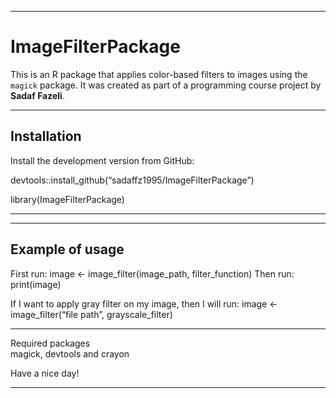 ------------------------------------------------------------------------

# ImageFilterPackage

This is an R package that applies color-based filters to images using
the `magick` package. It was created as part of a programming course
project by **Sadaf Fazeli**.

------------------------------------------------------------------------

## Installation

Install the development version from GitHub:

devtools::install_github(“sadaffz1995/ImageFilterPackage”)

library(ImageFilterPackage)

------------------------------------------------------------------------

------------------------------------------------------------------------

## Example of usage

First run: image \<- image_filter(image_path, filter_function) Then run:
print(image)

If I want to apply gray filter on my image, then I will run: image \<-
image_filter(“file path”, grayscale_filter)

------------------------------------------------------------------------

Required packages  
magick, devtools and crayon

Have a nice day!

------------------------------------------------------------------------
